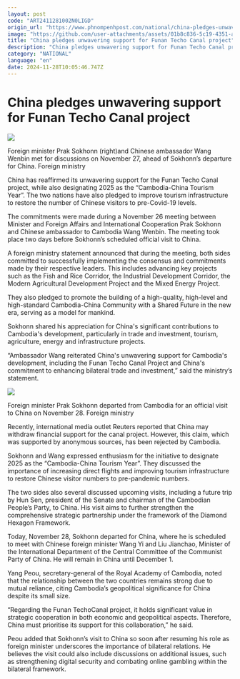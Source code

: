 ```yaml
---
layout: post
code: "ART2411281002N0LIGD"
origin_url: "https://www.phnompenhpost.com/national/china-pledges-unwavering-support-for-funan-techo-canal-project"
image: "https://github.com/user-attachments/assets/01b8c836-5c19-4351-a34a-0f3783524efb"
title: "China pledges unwavering support for Funan Techo Canal project"
description: "​​China pledges unwavering support for Funan Techo Canal project​"
category: "NATIONAL"
language: "en"
date: 2024-11-28T10:05:46.747Z
---
```


# China pledges unwavering support for Funan Techo Canal project

![](https://github.com/user-attachments/assets/6ee93926-75be-4d24-a7ca-f78dcd0ae136)

Foreign minister Prak Sokhonn (right)and Chinese ambassador Wang Wenbin met for discussions on November 27, ahead of Sokhonn’s departure for China. Foreign ministry

China has reaffirmed its unwavering support for the Funan Techo Canal project, while also designating 2025 as the “Cambodia-China Tourism Year”. The two nations have also pledged to improve tourism infrastructure to restore the number of Chinese visitors to pre-Covid-19 levels.

The commitments were made during a November 26 meeting between Minister and Foreign Affairs and International Cooperation Prak Sokhonn and Chinese ambassador to Cambodia Wang Wenbin. The meeting took place two days before Sokhonn’s scheduled official visit to China.

A foreign ministry statement announced that during the meeting, both sides committed to successfully implementing the consensus and commitments made by their respective leaders. This includes advancing key projects such as the Fish and Rice Corridor, the Industrial Development Corridor, the Modern Agricultural Development Project and the Mixed Energy Project.

They also pledged to promote the building of a high-quality, high-level and high-standard Cambodia-China Community with a Shared Future in the new era, serving as a model for mankind.

Sokhonn shared his appreciation for China's significant contributions to Cambodia's development, particularly in trade and investment, tourism, agriculture, energy and infrastructure projects.

“Ambassador Wang reiterated China's unwavering support for Cambodia's development, including the Funan Techo Canal Project and China's commitment to enhancing bilateral trade and investment,” said the ministry’s statement.

![](https://github.com/user-attachments/assets/955292e3-537a-4167-92fc-ab68d9b10c35)

Foreign minister Prak Sokhonn departed from Cambodia for an official visit to China on November 28. Foreign ministry

Recently, international media outlet Reuters reported that China may withdraw financial support for the canal project. However, this claim, which was supported by anonymous sources, has been rejected by Cambodia.

Sokhonn and Wang expressed enthusiasm for the initiative to designate 2025 as the “Cambodia-China Tourism Year”. They discussed the importance of increasing direct flights and improving tourism infrastructure to restore Chinese visitor numbers to pre-pandemic numbers.

The two sides also several discussed upcoming visits, including a future trip by Hun Sen, president of the Senate and chairman of the Cambodian People’s Party, to China. His visit aims to further strengthen the comprehensive strategic partnership under the framework of the Diamond Hexagon Framework.

Today, November 28, Sokhonn departed for China, where he is scheduled to meet with Chinese foreign minister Wang Yi and Liu Jianchao, Minister of the International Department of the Central Committee of the Communist Party of China. He will remain in China until December 1.

Yang Peou, secretary-general of the Royal Academy of Cambodia, noted that the relationship between the two countries remains strong due to mutual reliance, citing Cambodia’s geopolitical significance for China despite its small size.

“Regarding the Funan TechoCanal project, it holds significant value in strategic cooperation in both economic and geopolitical aspects. Therefore, China must prioritise its support for this collaboration,” he said.

Peou added that Sokhonn’s visit to China so soon after resuming his role as foreign minister underscores the importance of bilateral relations. He believes the visit could also include discussions on additional issues, such as strengthening digital security and combating online gambling within the bilateral framework.